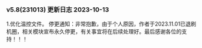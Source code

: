 ### v5.8(231013) 更新日志 2023-10-13
1.优化温控文件。
停更通知：非常抱歉，由于个人原因，作者于2023.11.01已退刷机圈，相关模块宣布永久停更，有关事宜将在后续处理好。最后感谢各位的支持！！！